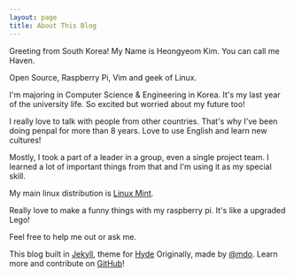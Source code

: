 ```yaml
---
layout: page
title: About This Blog
---
```



<p class="message">
  Greeting from South Korea! My Name is Heongyeom Kim. You can call me Haven.

  Open Source, Raspberry Pi, Vim and geek of Linux.
</p>

I'm majoring in Computer Science & Engineering in Korea. It's my last year of the university life. So excited but worried about my future too!

I really love to talk with people from other countries. That's why I've been doing penpal for more than 8 years. Love to use English and learn new cultures!

Mostly, I took a part of a leader in a group, even a single project team. I learned a lot of important things from that and I'm using it as my special skill.

My main linux distribution is [Linux Mint](https://www.linuxmint.com/).

Really love to make a funny things with my raspberry pi. It's like a upgraded Lego!

Feel free to help me out or ask me.

This blog built in [Jekyll](http://jekyllrb.com), theme for [Hyde](http://hyde.getpoole.com)
Originally, made by [@mdo](https://twitter.com/mdo).
Learn more and contribute on [GitHub](https://github.com/poole)!
